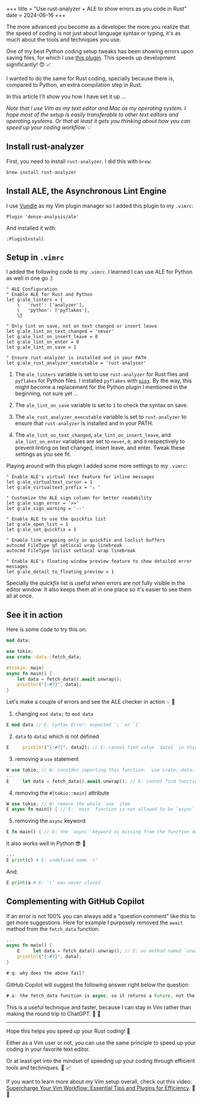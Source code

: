 +++
title = "Use rust-analyzer + ALE to show errors as you code in Rust"
date = 2024-06-16
+++

The more advanced you become as a developer the more you realize that the speed of coding is not just about language syntax or typing, it's as much about the tools and techniques you use.

One of my best Python coding setup tweaks has been showing errors upon saving files, for which I use [this plugin](https://gist.github.com/kyokley/0d7bb03eede831bea3fa). This speeds up development significantly! 😍 📈

I wanted to do the same for Rust coding, specially because there is, compared to Python, an extra compilation step in Rust.

In this article I'll show you how I have set it up ...

_Note that I use Vim as my text editor and Mac as my operating system. I hope most of the setup is easily transferable to other text editors and operating systems. Or that at least it gets you thinking about how you can speed up your coding workflow._ 💡

## Install rust-analyzer

First, you need to install `rust-analyzer`. I did this with `brew`:

```bash
brew install rust-analyzer
```

## Install ALE, the Asynchronous Lint Engine

I use [Vundle](https://github.com/VundleVim/Vundle.vim) as my Vim plugin manager so I added this plugin to my `.vimrc`:

```vim
Plugin 'dense-analysis/ale'
```

And installed it with:

```vim
:PluginInstall
```

## Setup in `.vimrc`

I added the following code to my `.vimrc`. I learned I can use ALE for Python as well in one go :)

```vim
" ALE Configuration
" Enable ALE for Rust and Python
let g:ale_linters = {
    \   'rust': ['analyzer'],
    \   'python': ['pyflakes'],
    \}

" Only lint on save, not on text changed or insert leave
let g:ale_lint_on_text_changed = 'never'
let g:ale_lint_on_insert_leave = 0
let g:ale_lint_on_enter = 0
let g:ale_lint_on_save = 1

" Ensure rust-analyzer is installed and in your PATH
let g:ale_rust_analyzer_executable = 'rust-analyzer'
```

1. The `ale_linters` variable is set to use `rust-analyzer` for Rust files and `pyflakes` for Python files. I installed `pyflakes` with [`pipx`](https://www.youtube.com/watch?v=xvCShK1Bqxk). By the way, this might become a replacement for the Python plugin I mentioned in the beginning, not sure yet ...

2. The `ale_lint_on_save` variable is set to `1` to check the syntax on save.

3. The `ale_rust_analyzer_executable` variable is set to `rust-analyzer` to ensure that `rust-analyzer` is installed and in your PATH.

4. The `ale_lint_on_text_changed`, `ale_lint_on_insert_leave`, and `ale_lint_on_enter` variables are set to `never`, `0`, and `0` respectively to prevent linting on text changed, insert leave, and enter. Tweak these settings as you see fit.

Playing around with this plugin I added some more settings to my `.vimrc`:

```vim
" Enable ALE's virtual text feature for inline messages
let g:ale_virtualtext_cursor = 1
let g:ale_virtualtext_prefix = '⚠ '

" Customize the ALE sign column for better readability
let g:ale_sign_error = '>>'
let g:ale_sign_warning = '--'

" Enable ALE to use the quickfix list
let g:ale_open_list = 1
let g:ale_set_quickfix = 1

" Enable line wrapping only in quickfix and loclist buffers
autocmd FileType qf setlocal wrap linebreak
autocmd FileType loclist setlocal wrap linebreak

" Enable ALE's floating window preview feature to show detailed error messages
let g:ale_detail_to_floating_preview = 1
```

Specially the _quickfix_ list is useful when errors are not fully visible in the editor window. It also keeps them all in one place so it's easier to see them all at once.

## See it in action

Here is some code to try this on:

```rust
mod data;

use tokio;
use crate::data::fetch_data;

#[tokio::main]
async fn main() {
    let data = fetch_data().await.unwrap();
    println!("{:#?}", data);
}
```

Let's make a couple of errors and see the ALE checker in action 💡 🚀

1. changing `mod data;` to `mod data`

```rust
E mod data // E: Syntax Error: expected `;` or `{`
```

2. `data` to `data2` which is not defined

```rust
E     println!("{:#?}", data2); // E: cannot find value `data2` in this scope
```

3. removing a `use` statement

```rust
W use tokio; // W: consider importing this function: `use crate::data::fetch_data; `
...
E     let data = fetch_data().await.unwrap(); // E: cannot find function `fetch_data` in this scope not found in this sc
```

4. removing the `#[tokio::main]` attribute

```rust
W use tokio; // W: remove the whole `use` item
E async fn main() { // E: `main` function is not allowed to be `async` `main` function is not allowed to be `async`
```

5. removing the `async` keyword

```rust
E fn main() { // E: the `async` keyword is missing from the function declaration
```

It also works well in Python 😎 🎉

```python
...
E print(c) # E: undefined name 'c'
```

And:

```python
E print(a # E: '(' was never closed
```

## Complementing with GitHub Copilot

If an error is not 100% you can always add a "question comment" like this to get more suggestions. Here for example I purposely removed the `await` method from the `fetch_data` function:

```rust
...
async fn main() {
    E     let data = fetch_data().unwrap(); // E: no method named `unwrap` found for opaque type `impl Future<Output = Resul…
    println!("{:#?}", data);
}

# q: why does the above fail?
```

GitHub Copilot will suggest the following answer right below the question:

```rust
# a: the fetch_data function is async, so it returns a Future, not the data itself
```

This is a useful technique and faster, because I can stay in Vim rather than making the round trip to ChatGPT. 🤖 🚀

---
Hope this helps you speed up your Rust coding! 🦀

Either as a Vim user or not, you can use the same principle to speed up your coding in your favorite text editor.

Or at least get into the mindset of speeding up your coding through efficient tools and techniques. 💪 📈

If you want to learn more about my Vim setup overall, check out this video: [Supercharge Your Vim Workflow: Essential Tips and Plugins for Efficiency](https://www.youtube.com/watch?v=B9tZyFXr1Yw). 🎥 🚀
